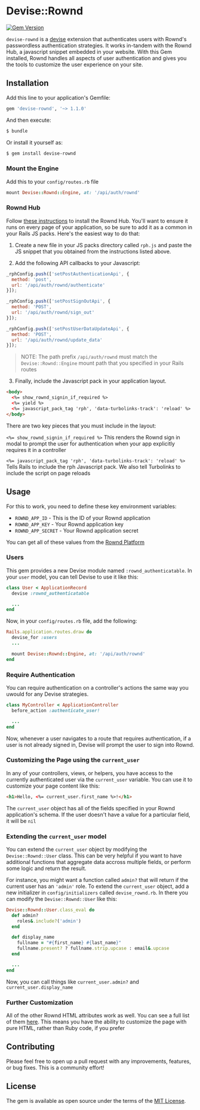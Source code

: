 # Devise::Rownd

[![Gem Version](https://badge.fury.io/rb/devise-rownd.svg)](https://badge.fury.io/rb/devise-jwt)

`devise-rownd` is a [devise](https://github.com/heartcombo/devise) extension that authenticates users with Rownd's passwordless authentication strategies. It works in-tandem with the Rownd Hub, a javascript snippet embedded in your website. With this Gem installed, Rownd handles all aspects of user authentication and gives you the tools to customize the user experience on your site.

## Installation
Add this line to your application's Gemfile:

```ruby
gem 'devise-rownd', '~> 1.1.0'
```

And then execute:
```bash
$ bundle
```

Or install it yourself as:
```bash
$ gem install devise-rownd
```

### Mount the Engine

Add this to your `config/routes.rb` file

```rb
mount Devise::Rownd::Engine, at: '/api/auth/rownd'
```

### Rownd Hub
Follow [these instructions](https://docs.rownd.io/rownd/sdk-reference/web/javascript-browser) to install the Rownd Hub. You'll want to ensure it runs on every page of your application, so be sure to add it as a common in your Rails JS packs. Here's the easiest way to do that:

1. Create a new file in your JS packs directory called `rph.js` and paste the JS snippet that you obtained from the instructions listed above.

3. Add the following API callbacks to your Javascript:
```javascript
_rphConfig.push(['setPostAuthenticationApi', {
  method: 'post',
  url: '/api/auth/rownd/authenticate'
}]);

_rphConfig.push(['setPostSignOutApi', {
  method: 'POST',
  url: '/api/auth/rownd/sign_out'
}]);

_rphConfig.push(['setPostUserDataUpdateApi', {
  method: 'POST',
  url: '/api/auth/rownd/update_data'
}]);
```

> NOTE: The path prefix `/api/auth/rownd` must match the `Devise::Rownd::Engine` mount path that you specified in your Rails routes

3. Finally, include the Javascript pack in your application layout.
```html
<body>
  <%= show_rownd_signin_if_required %>
  <%= yield %>
  <%= javascript_pack_tag 'rph', 'data-turbolinks-track': 'reload' %>
</body>
```
There are two key pieces that you must include in the layout:

`<%= show_rownd_signin_if_required %>`
This renders the Rownd sign in modal to prompt the user for authentication when your app explicitly requires it in a controller

`<%= javascript_pack_tag 'rph', 'data-turbolinks-track': 'reload' %>`
Tells Rails to include the rph Javascript pack. We also tell Turbolinks to include the script on page reloads

## Usage

For this to work, you need to define these key environment variables:

* `ROWND_APP_ID` - This is the ID of your Rownd application
* `ROWND_APP_KEY` - Your Rownd application key
* `ROWND_APP_SECRET` - Your Rownd application secret

You can get all of these values from the [Rownd Platform](https://app.rownd.io)

### Users

This gem provides a new Devise module named `:rownd_authenticatable`. In your `user` model, you can tell Devise to use it like this:

```ruby
class User < ApplicationRecord
  devise :rownd_authenticatable

  ...
end

```

Now, in your `config/routes.rb` file, add the following:

```ruby
Rails.application.routes.draw do
  devise_for :users
  ...

  mount Devise::Rownd::Engine, at: '/api/auth/rownd'
end
```

### Require Authentication

You can require authentication on a controller's actions the same way you uwould for any Devise strategies.

```ruby
class MyController < ApplicationController
  before_action :authenticate_user!

  ...
end
```

Now, whenever a user navigates to a route that requires authentication, if a user is not already signed in, Devise will prompt the user to sign into Rownd.

### Customizing the Page using the `current_user`

In any of your controllers, views, or helpers, you have access to the currently authenticated user via the `current_user` variable. You can use it to customize your page content like this:

```html
<h1>Hello, <%= current_user.first_name %>!</h1>
```

The `current_user` object has all of the fields specified in your Rownd application's schema. If the user doesn't have a value for a particular field, it will be `nil`

### Extending the `current_user` model

You can extend the `current_user` object by modifying the `Devise::Rownd::User` class. This can be very helpful if you want to have additional functions that aggregate data accross multiple fields, or perform some logic and return the result.

For instance, you might want a function called `admin?` that will return if the current user has an `'admin'` role. To extend the `current_user` object, add a new initializer in `config/initializers` called `devise_rownd.rb`. In there you can modify the `Devise::Rownd::User` like this:

```ruby
Devise::Rownd::User.class_eval do
  def admin?
    roles&.include?('admin')
  end

  def display_name
    fullname = "#{first_name} #{last_name}"
    fullname.present? ? fullname.strip.upcase : email&.upcase
  end

  ...
end
```

Now, you can call things like `current_user.admin?` and `current_user.display_name`



### Further Customization

All of the other Rownd HTML attributes work as well. You can see a full list of them [here](). This means you have the ability to customize the page with pure HTML, rather than Ruby code, if you prefer

## Contributing
Please feel free to open up a pull request with any improvements, features, or bug fixes. This is a community effort!

## License
The gem is available as open source under the terms of the [MIT License](https://opensource.org/licenses/MIT).
